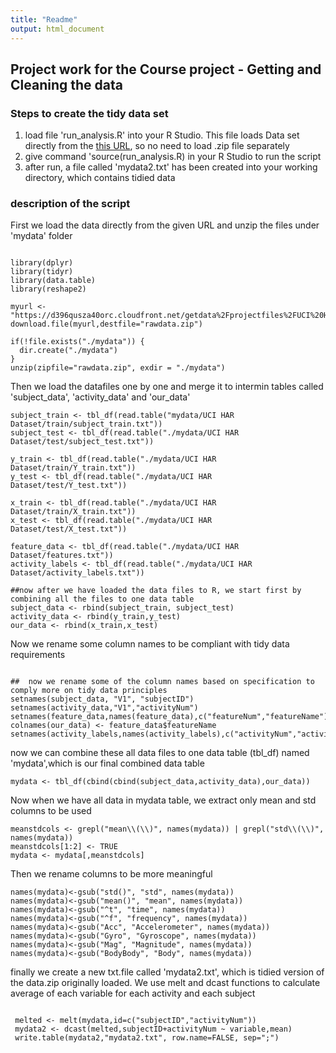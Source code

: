 ```yaml
---
title: "Readme"
output: html_document
---
```


## Project work for the Course project - Getting and Cleaning the data

### Steps to create the tidy data set

1. load file 'run_analysis.R' into your R Studio. This file loads Data set directly from the [this URL](https://d396qusza40orc.cloudfront.net/getdata%2Fprojectfiles%2FUCI%20HAR%20Dataset.zip), so no need to load .zip file separately
2. give command 'source(run_analysis.R) in your R Studio to run the script
3. after run, a file called 'mydata2.txt' has been created into your working directory, which contains tidied data

### description of the script

First we load the data directly from the given URL and unzip the files under 'mydata' folder
```{r, eval=FALSE}

library(dplyr)
library(tidyr)
library(data.table)
library(reshape2)

myurl <- "https://d396qusza40orc.cloudfront.net/getdata%2Fprojectfiles%2FUCI%20HAR%20Dataset.zip"
download.file(myurl,destfile="rawdata.zip")

if(!file.exists("./mydata")) {
  dir.create("./mydata")
}
unzip(zipfile="rawdata.zip", exdir = "./mydata")
```

Then we load the datafiles one by one and merge it to intermin tables called 'subject_data', 'activity_data' and 'our_data'

```{r, eval=FALSE}
subject_train <- tbl_df(read.table("mydata/UCI HAR Dataset/train/subject_train.txt"))
subject_test <- tbl_df(read.table("./mydata/UCI HAR Dataset/test/subject_test.txt"))

y_train <- tbl_df(read.table("./mydata/UCI HAR Dataset/train/Y_train.txt"))
y_test <- tbl_df(read.table("./mydata/UCI HAR Dataset/test/Y_test.txt"))

x_train <- tbl_df(read.table("./mydata/UCI HAR Dataset/train/X_train.txt"))
x_test <- tbl_df(read.table("./mydata/UCI HAR Dataset/test/X_test.txt"))

feature_data <- tbl_df(read.table("./mydata/UCI HAR Dataset/features.txt"))
activity_labels <- tbl_df(read.table("./mydata/UCI HAR Dataset/activity_labels.txt"))

##now after we have loaded the data files to R, we start first by combining all the files to one data table
subject_data <- rbind(subject_train, subject_test)
activity_data <- rbind(y_train,y_test)
our_data <- rbind(x_train,x_test)

```

Now we rename some column names to be compliant with tidy data requirements


```{r, eval=FALSE}

##  now we rename some of the column names based on specification to comply more on tidy data principles
setnames(subject_data, "V1", "subjectID")
setnames(activity_data,"V1","activityNum")
setnames(feature_data,names(feature_data),c("featureNum","featureName"))
colnames(our_data) <- feature_data$featureName
setnames(activity_labels,names(activity_labels),c("activityNum","activityName"))

```

now we can combine these all data files to one data table (tbl_df) named 'mydata',which is our final combined data table

```{r,eval=FALSE}
mydata <- tbl_df(cbind(cbind(subject_data,activity_data),our_data))
```

Now when we have all data in mydata table, we extract only mean and std columns to be used

```{r, eval=FALSE}
meanstdcols <- grepl("mean\\(\\)", names(mydata)) | grepl("std\\(\\)", names(mydata))
meanstdcols[1:2] <- TRUE
mydata <- mydata[,meanstdcols]
```

Then we rename columns to be more meaningful

```{r, eval=FALSE}
names(mydata)<-gsub("std()", "std", names(mydata))
names(mydata)<-gsub("mean()", "mean", names(mydata))
names(mydata)<-gsub("^t", "time", names(mydata))
names(mydata)<-gsub("^f", "frequency", names(mydata))
names(mydata)<-gsub("Acc", "Accelerometer", names(mydata))
names(mydata)<-gsub("Gyro", "Gyroscope", names(mydata))
names(mydata)<-gsub("Mag", "Magnitude", names(mydata))
names(mydata)<-gsub("BodyBody", "Body", names(mydata))

```

finally we create a new txt.file called 'mydata2.txt', which is tidied version of the data.zip originally loaded.
We use melt and dcast functions to calculate average of each variable for each activity and each subject

```{r, eval=FALSE}

 melted <- melt(mydata,id=c("subjectID","activityNum"))
 mydata2 <- dcast(melted,subjectID+activityNum ~ variable,mean)
 write.table(mydata2,"mydata2.txt", row.name=FALSE, sep=";")


```
 

